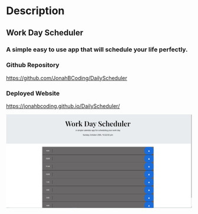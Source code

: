 # Description

## Work Day Scheduler 

### A simple easy to use app that will schedule your life perfectly. 

### Github Repository
https://github.com/JonahBCoding/DailyScheduler

### Deployed Website
https://jonahbcoding.github.io/DailyScheduler/


![alt text](https://github.com/JonahBCoding/DailyScheduler/blob/master/Screenshot%20(31).png)
